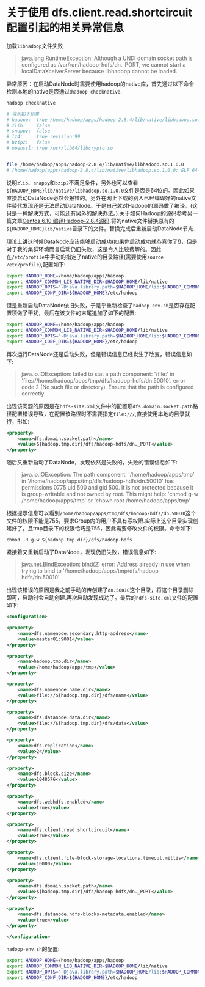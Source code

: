 
# 关于使用 dfs.client.read.shortcircuit 配置引起的相关异常信息

加载`libhadoop`文件失败

> java.lang.RuntimeException: Although a UNIX domain socket path is configured as /var/run/hadoop-hdfs/dn._PORT, we cannot start a localDataXceiverServer because libhadoop cannot be loaded.

异常原因：在启动DataNode时需要使用hadoop的native库，首先通过以下命令检测本地的native是否通过:`hadoop checknative`.

```bash
hadoop checknative

# 得到如下结果
# hadoop:  true /home/hadoop/apps/hadoop-2.8.4/lib/native/libhadoop.so.1.0.0
# zlib:    false
# snappy:  false
# lz4:     true revision:99
# bzip2:   false
# openssl: true /usr/lib64/libcrypto.so


file /home/hadoop/apps/hadoop-2.8.4/lib/native/libhadoop.so.1.0.0
# /home/hadoop/apps/hadoop-2.8.4/lib/native/libhadoop.so.1.0.0: ELF 64-bit LSB shared object, x86-64, version 1 (SYSV), dynamically linked, not stripped

```

说明`zlib`、`snappy`和`bzip2`不满足条件，另外也可以查看`${HADOOP_HOME}lib/native/libhadoop.so.1.0.0`文件是否是64位的。因此如果直接启动DataNode必然会报错的。另外在网上下载的别人已经编译好的native文件替代发现还是无法启动DataNode。于是自己就对Hadoop的源码做了编译。(这只是一种解决方式，可能还有另外的解决办法。).关于如何Hadoop的源码参考另一篇文章[Centos 6.10 编译Hadoop-2.8.4源码](handnote/hadoop/hadoop-compile-linux-x64.md '64位Centos编译hadoop-2.8.4源码').将的native文件替换原有的`${HADOOP_HOME}lib/native`目录下的文件。替换完成后重新启动DataNode节点.  

理论上讲这时候DataNode应该能够启动成功(如果你启动成功就恭喜你了!)，但是对于我的集群环境而言启动仍旧失败，这是令人比较费解的。因此在`/etc/profile`中手动的指定了native的目录路径(需要使用`source /etc/profile`),配置如下:

```bash
export HADOOP_HOME=/home/hadoop/apps/hadoop
export HADOOP_COMMON_LIB_NATIVE_DIR=$HADOOP_HOME/lib/native
export HADOOP_OPTS="-Djava.library.path=$HADOOP_HOME/lib:$HADOOP_COMMON_LIB_NATIVE_DIR"
export HADOOP_CONF_DIR=${HADOOP_HOME}/etc/hadoop
```

但是重新启动DataNode依旧失败，于是乎重新检查了`hadoop-env.sh`是否存在配置项做了干扰，最后在该文件的末尾追加了如下的配置:

```bash
export HADOOP_HOME=/home/hadoop/apps/hadoop
export HADOOP_COMMON_LIB_NATIVE_DIR=$HADOOP_HOME/lib/native
export HADOOP_OPTS="-Djava.library.path=$HADOOP_HOME/lib:$HADOOP_COMMON_LIB_NATIVE_DIR"
export HADOOP_CONF_DIR=${HADOOP_HOME}/etc/hadoop
```

再次运行DataNode还是启动失败，但是错误信息已经发生了改变，错误信息如下:

> java.io.IOException: failed to stat a path component: '/file:' in 'file:///home/hadoop/apps/tmp/dfs/hadoop-hdfs/dn.50010'. error code 2 (No such file or directory). Ensure that the path is configured correctly.

出现该问题的原因是在`hdfs-site.xml`文件中的配置项`dfs.domain.socket.path`路径配置错误导致，在配置该路径时不需要指定`file:///`,直接使用本地的目录就行，形如:

```xml
<property>
    <name>dfs.domain.socket.path</name>
    <value>${hadoop.tmp.dir}/dfs/hadoop-hdfs/dn._PORT</value>
</property>
```

随后又重新启动了DataNode，发现依然是失败的，失败的错误信息如下:

> java.io.IOException: The path component: '/home/hadoop/apps/tmp' in '/home/hadoop/apps/tmp/dfs/hadoop-hdfs/dn.50010' has permissions 0775 uid 500 and gid 500. It is not protected because it is group-writable and not owned by root. This might help: 'chmod g-w /home/hadoop/apps/tmp' or 'chown root /home/hadoop/apps/tmp'

根据提示信息可以看到`/home/hadoop/apps/tmp/dfs/hadoop-hdfs/dn.50010`这个文件的权限不能是755，要求Group内的用户不具有写权限.实际上这个目录实现创建好了，且tmp目录下的权限恰巧是755，因此需要修改文件的权限。命令如下:

```shell
chmod -R g-w ${hadoop.tmp.dir}/dfs/hadoop-hdfs
```

紧接着又重新启动了DataNode，发现仍旧失败，错误信息如下:
> java.net.BindException: bind(2) error: Address already in use when trying to bind to '/home/hadoop/apps/tmp/dfs/hadoop-hdfs/dn.50010'

出现该错误的原因是我之前手动的传创建了`dn.50010`这个目录，将这个目录删除即可，启动时会自动创建.再次启动发现成功了。最后的`hdfs-site.xml`文件的配置如下:

```xml
<configuration>

<property>
    <name>dfs.namenode.secondary.http-address</name>
    <value>master01:9001</value>
</property>

<property>
    <name>hadoop.tmp.dir</name>
    <value>/home/hadoop/apps/tmp</value>
</property>

<property>
    <name>dfs.namenode.name.dir</name>
    <value>file://${hadoop.tmp.dir}/dfs/name</value>
</property>

<property>
    <name>dfs.datanode.data.dir</name>
    <value>file://${hadoop.tmp.dir}/dfs/data</value>
</property>

<property>
    <name>dfs.replication</name>
    <value>2</value>
</property>

<property>
    <name>dfs.block.size</name>
    <value>1048576</value>
</property>

<property>
    <name>dfs.webhdfs.enabled</name>
    <value>true</value>
</property>

<property>
    <name>dfs.client.read.shortcircuit</name>
    <value>true</value>
</property>

<property>
    <name>dfs.client.file-block-storage-locations.timeout.millis</name>
    <value>10000</value>
</property>

<property>
    <name>dfs.domain.socket.path</name>
    <value>${hadoop.tmp.dir}/dfs/hadoop-hdfs/dn._PORT</value>
</property>

<property>
    <name>dfs.datanode.hdfs-blocks-metadata.enabled</name>
    <value>true</value>
</property>

</configuration>
```

`hadoop-env.sh`的配置:

```bash
export HADOOP_HOME=/home/hadoop/apps/hadoop
export HADOOP_COMMON_LIB_NATIVE_DIR=$HADOOP_HOME/lib/native
export HADOOP_OPTS="-Djava.library.path=$HADOOP_HOME/lib:$HADOOP_COMMON_LIB_NATIVE_DIR"
export HADOOP_CONF_DIR=${HADOOP_HOME}/etc/hadoop
```